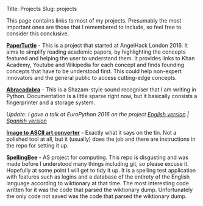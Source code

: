 Title: Projects
Slug: projects

This page contains links to most of my projects. Presumably the most important ones are those that I remembered to include, so feel free to consider this conclusive.

**[PaperTurtle](https://github.com/notexactlyawe/paper-reader)** - This is a project that started at AngelHack London 2016. It aims to simplify reading academic papers, by highlighting the concepts featured and helping the user to understand them. It provides links to Khan Academy, Youtube and Wikipedia for each concept and finds founding concepts that have to be understood first. This could help non-expert innovators and the general public to access cutting-edge concepts.

**[Abracadabra](https://github.com/notexactlyawe/abracadabra)** - This is a Shazam-style sound recogniser that I am writing in Python. Documentation is a little sparse right now, but it basically consists a fingerprinter and a storage system. 

*Update: I gave a talk at EuroPython 2016 on the project
[English version](https://www.youtube.com/watch?v=LZ7THTB88AE) | 
[Spanish version](https://www.youtube.com/watch?v=KMMHJch77dk)*

**[Image to ASCII art converter](https://github.com/notexactlyawe/ascii-art)** - Exactly what it says on the tin. Not a polished tool at all, but it (usually) does the job and there are instructions in the repo for setting it up.

**[SpellingBee](https://github.com/notexactlyawe/SpellingBee)** - AS project for computing. This repo is disgusting and was made before I understood many things including git, so please excuse it. Hopefully at some point I will get to tidy it up. It is a spelling test application with features such as logins and a database of the entirety of the English language according to wiktionary at that time. The most interesting code written for it was the code that parsed the wiktionary dump. Unfortunately the only code not saved was the code that parsed the wiktionary dump.
